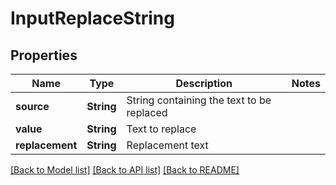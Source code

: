 # InputReplaceString

## Properties
Name | Type | Description | Notes
------------ | ------------- | ------------- | -------------
**source** | **String** | String containing the text to be replaced | 
**value** | **String** | Text to replace | 
**replacement** | **String** | Replacement text | 

[[Back to Model list]](../README.md#documentation-for-models) [[Back to API list]](../README.md#documentation-for-api-endpoints) [[Back to README]](../README.md)


